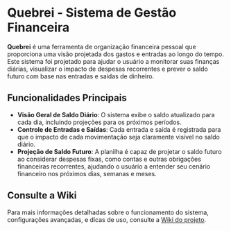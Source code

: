 # Quebrei - Sistema de Gestão Financeira

**Quebrei** é uma ferramenta de organização financeira pessoal que proporciona uma visão projetada dos gastos e entradas ao longo do tempo. Este sistema foi projetado para ajudar o usuário a monitorar suas finanças diárias, visualizar o impacto de despesas recorrentes e prever o saldo futuro com base nas entradas e saídas de dinheiro.

## Funcionalidades Principais

- **Visão Geral de Saldo Diário**: O sistema exibe o saldo atualizado para cada dia, incluindo projeções para os próximos períodos.
- **Controle de Entradas e Saídas**: Cada entrada e saída é registrada para que o impacto de cada movimentação seja claramente visível no saldo diário.
- **Projeção de Saldo Futuro**: A planilha é capaz de projetar o saldo futuro ao considerar despesas fixas, como contas e outras obrigações financeiras recorrentes, ajudando o usuário a entender seu cenário financeiro nos próximos dias, semanas e meses.
<!-- - **Identificação de Alertas**: Destaque em cores para dias com saldo baixo ou negativo, indicando períodos de possível aperto financeiro e incentivando ajustes no planejamento. -->

## Consulte a Wiki

Para mais informações detalhadas sobre o funcionamento do sistema, configurações avançadas, e dicas de uso, consulte a [Wiki do projeto](-/wikis/home).